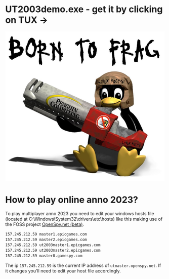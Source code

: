# UT2003demo.exe - get it by clicking on TUX ->

[![Tux_Born_to_Frag](./assets/images/Tux_Born_to_Frag.jpg)](https://github.com/SicariusFeroxis/ut2003demo/releases/tag/ut2003demo_v2206)

# How to play online anno 2023?

To play multiplayer anno 2023 you need to edit your windows hosts file (located at C:\Windows\System32\drivers\etc\hosts) like this making use of the FOSS project [OpenSpy.net (beta)](openspy.net).

```txt
157.245.212.59 master1.epicgames.com
157.245.212.59 master2.epicgames.com
157.245.212.59 ut2003master1.epicgames.com
157.245.212.59 ut2003master2.epicgames.com
157.245.212.59 master0.gamespy.com
```

The ip `157.245.212.59` is the current IP address of `utmaster.openspy.net`.
If it changes you'll need to edit your host file accordingly.
